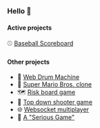 ### Hello 👋


#### Active projects
⚾ [Baseball Scoreboard](https://github.com/hardbulls/baseball-scoreboard)  

#### Other projects
* :drum: [Web Drum Machine](https://github.com/arjanfrans/web-drum-machine)
* :mushroom: [Super Mario Bros. clone](https://github.com/arjanfrans/mario-game)
* :world_map: [Risk board game](https://github.com/arjanfrans/conquete)
* :gun: [Top down shooter game](https://github.com/arjanfrans/grand-theft-duty)
* :globe_with_meridians: [Websocket multiplayer](https://github.com/arjanfrans/realtime-multiplayer-in-html5)
* :runner: [A "Serious Game"](https://github.com/arjanfrans/running-for-hope)

<!--
**arjanfrans/arjanfrans** is a ✨ _special_ ✨ repository because its `README.md` (this file) appears on your GitHub profile.

Here are some ideas to get you started:

- 🔭 I’m currently working on ...
- 🌱 I’m currently learning ...
- 👯 I’m looking to collaborate on ...
- 🤔 I’m looking for help with ...
- 💬 Ask me about ...
- 📫 How to reach me: ...
- 😄 Pronouns: ...
- ⚡ Fun fact: ...
-->
